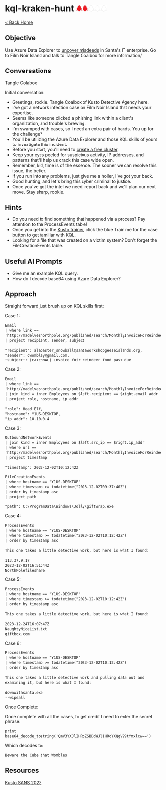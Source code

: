 <!-- report-keep -->

# kql-kraken-hunt <img src="../img/tree-red.png" alt="drawing" width="20"/><img src="../img/tree-red.png" alt="drawing" width="20"/><img src="../img/tree-outline.png" alt="drawing" width="20"/><img src="../img/tree-outline.png" alt="drawing" width="20"/><img src="../img/tree-outline.png" alt="drawing" width="20"/>

<!-- report-ignore -->

[< Back Home](../README.md)

<!-- report-keep -->

## Objective

Use Azure Data Explorer to [uncover misdeeds](https://detective.kusto.io/sans2023) in Santa's IT enterprise. Go to Film Noir Island and talk to Tangle Coalbox for more information/

<!-- report-ignore -->

## Conversations

Tangle Colabox

Initial conversation:

- Greetings, rookie. Tangle Coalbox of Kusto Detective Agency here.
- I've got a network infection case on Film Noir Island that needs your expertise.
- Seems like someone clicked a phishing link within a client's organization, and trouble's brewing.
- I'm swamped with cases, so I need an extra pair of hands. You up for the challenge?
- You'll be utilizing the Azure Data Explorer and those KQL skills of yours to investigate this incident.
- Before you start, you'll need to [create a free cluster](https://dataexplorer.azure.com/freecluster).
- Keep your eyes peeled for suspicious activity, IP addresses, and patterns that'll help us crack this case wide open.
- Remember, kid, time is of the essence. The sooner we can resolve this issue, the better.
- If you run into any problems, just give me a holler, I've got your back.
- Good hunting, and let's bring this cyber criminal to justice.
- Once you've got the intel we need, report back and we'll plan our next move. Stay sharp, rookie.

## Hints

- Do you need to find something that happened via a process? Pay attention to the ProcessEvents table!
- Once you get into the [Kusto trainer](https://detective.kusto.io/sans2023), click the blue Train me for the case button to get familiar with KQL.
- Looking for a file that was created on a victim system? Don't forget the FileCreationEvents table.

<!-- report-keep -->

## Useful AI Prompts

- Give me an example KQL query.
- How do I decode base64 using Azure Data Explorer?

## Approach

Straight forward just brush up on KQL skills first:

Case 1:

```kql
Email
| where link == 'http://madelvesnorthpole.org/published/search/MonthlyInvoiceForReindeerFood.docx'
| project recipient, sender, subject

"recipient": alabaster_snowball@santaworkshopgeeseislands.org,
"sender": cwombley@gmail.com,
"subject": [EXTERNAL] Invoice foir reindeer food past due
```

Case 2:

```kql
Email
| where link == 'http://madelvesnorthpole.org/published/search/MonthlyInvoiceForReindeerFood.docx'
| join kind = inner Employees on $left.recipient == $right.email_addr
| project role, hostname, ip_addr

"role": Head Elf,
"hostname": Y1US-DESKTOP,
"ip_addr": 10.10.0.4
```

Case 3:

```kql
OutboundNetworkEvents
| join kind = inner Employees on $left.src_ip == $right.ip_addr
| where url == 'http://madelvesnorthpole.org/published/search/MonthlyInvoiceForReindeerFood.docx'
| project timestamp

"timestamp": 2023-12-02T10:12:42Z
```

```kql
FileCreationEvents
| where hostname == "Y1US-DESKTOP"
| where timestamp >= todatetime("2023-12-02T09:37:40Z")
| order by timestamp asc
| project path

"path": C:\ProgramData\Windows\Jolly\giftwrap.exe
```

Case 4:

```kql
ProcessEvents
| where hostname == "Y1US-DESKTOP"
| where timestamp >= todatetime("2023-12-02T10:12:42Z")
| order by timestamp asc

This one takes a little detective work, but here is what I found:

113.37.9.17
2023-12-02T16:51:44Z
NorthPolefileshare
```

Case 5:

```kql
ProcessEvents
| where hostname == "Y1US-DESKTOP"
| where timestamp >= todatetime("2023-12-02T10:12:42Z")
| order by timestamp asc

This one takes a little detective work, but here is what I found:

2023-12-24T16:07:47Z
NaughtyNiceList.txt
giftbox.com
```

Case 6:

```kql
ProcessEvents
| where hostname == "Y1US-DESKTOP"
| where timestamp >= todatetime("2023-12-02T10:12:42Z")
| order by timestamp asc

This one takes a little detective work and pulling data out and examining it, but here is what I found:

downwithsanta.exe
--wipeall
```

Once Complete:

Once complete with all the cases, to get credit I need to enter the secret phrase:

```kql
print base64_decode_tostring('QmV3YXJlIHRoZSBDdWJlIHRoYXQgV29tYmxlcw==')
```

Which decodes to:

```kql
Beware the Cube that Wombles
```

## Resources

[Kusto SANS 2023](https://detective.kusto.io/sans2023)
